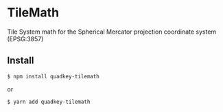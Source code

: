 # TileMath
Tile System math for the Spherical Mercator projection coordinate system (EPSG:3857)

## Install
```
$ npm install quadkey-tilemath
```
or
```
$ yarn add quadkey-tilemath
```
